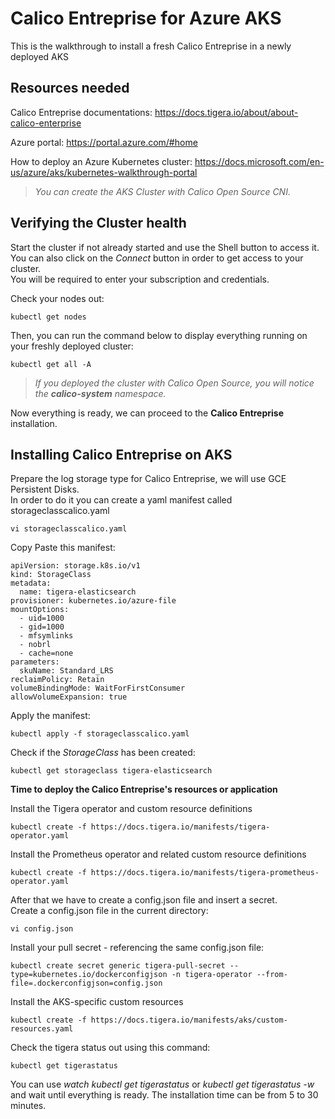# Calico Entreprise for Azure AKS
This is the walkthrough to install a fresh Calico Entreprise in a newly deployed AKS

## Resources needed
Calico Entreprise documentations:
https://docs.tigera.io/about/about-calico-enterprise

Azure portal:
https://portal.azure.com/#home

How to deploy an Azure Kubernetes cluster:
https://docs.microsoft.com/en-us/azure/aks/kubernetes-walkthrough-portal

>_You can create the AKS Cluster with Calico Open Source CNI._

## Verifying the Cluster health
Start the cluster if not already started and use the Shell button to access it.<br/>
You can also click on the _Connect_ button in order to get access to your cluster.<br/>
You will be required to enter your subscription and credentials.<br/>

Check your nodes out:
```
kubectl get nodes
```

Then, you can run the command below to display everything running on your freshly deployed cluster:
```
kubectl get all -A
```

>_If you deployed the cluster with Calico Open Source, you will notice the __calico-system__ namespace._

Now everything is ready, we can proceed to the **Calico Entreprise** installation.

## Installing Calico Entreprise on AKS

Prepare the log storage type for Calico Entreprise, we will use GCE Persistent Disks.<br/>
In order to do it you can create a yaml manifest called storageclasscalico.yaml<br/>
```
vi storageclasscalico.yaml
```
Copy Paste this manifest:
```
apiVersion: storage.k8s.io/v1
kind: StorageClass
metadata:
  name: tigera-elasticsearch
provisioner: kubernetes.io/azure-file
mountOptions:
  - uid=1000
  - gid=1000
  - mfsymlinks
  - nobrl
  - cache=none
parameters:
  skuName: Standard_LRS
reclaimPolicy: Retain
volumeBindingMode: WaitForFirstConsumer
allowVolumeExpansion: true
```

Apply the manifest:
```
kubectl apply -f storageclasscalico.yaml
```
Check if the _StorageClass_ has been created:
```
kubectl get storageclass tigera-elasticsearch
```
**Time to deploy the Calico Entreprise's resources or application**

Install the Tigera operator and custom resource definitions
```
kubectl create -f https://docs.tigera.io/manifests/tigera-operator.yaml
```
Install the Prometheus operator and related custom resource definitions
```
kubectl create -f https://docs.tigera.io/manifests/tigera-prometheus-operator.yaml
```
After that we have to create a config.json file and insert a secret.<br/>
Create a config.json file in the current directory:
```
vi config.json
```
Install your pull secret - referencing the same config.json file:
```
kubectl create secret generic tigera-pull-secret --type=kubernetes.io/dockerconfigjson -n tigera-operator --from-file=.dockerconfigjson=config.json
```
Install the AKS-specific custom resources
```
kubectl create -f https://docs.tigera.io/manifests/aks/custom-resources.yaml
```
Check the tigera status out using this command:
```
kubectl get tigerastatus
```
You can use _watch kubectl get tigerastatus_ or _kubectl get tigerastatus -w_ and wait until everything is ready.
The installation time can be from 5 to 30 minutes.

